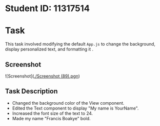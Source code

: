 # Student ID: 11317514

# Task

This task involved modifying the default `App.js` to change the background, display personalized text, and formatting it .

## Screenshot

![Screenshot]([./Screenshot (89).pgn](https://github.com/BFrancis-CEO/rn-assignment2-11317514/blob/main/Screenshot%20(89).png))

## Task Description

- Changed the background color of the View component.
- Edited the Text component to display "My name is YourName".
- Increased the font size of the text to 24.
- Made my name "Francis Boakye" bold.
